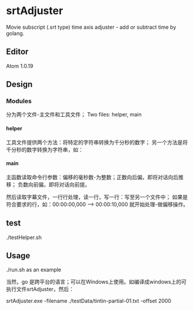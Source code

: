 # srtAdjuster
Movie subscript (.srt type) time axis adjuster - add or subtract time by golang.

## Editor
Atom 1.0.19

## Design
### Modules
分为两个文件-主文件和工具文件；
Two files:  helper, main
#### helper
工具文件提供两个方法：将特定的字符串转换为千分秒的数字；
另一个方法是将千分秒的数字转换为字符串，如：

#### main
主函数读取命令行参数：偏移的毫秒数-为整数；正数向后偏，即将对话向后推移；
负数向前偏，即将对话向前提。

然后读取字幕文件，一行行处理，读一行，写一行：写至另一个文件中；
如果是符合要求的行，如：00:00:00,000 --> 00:00:10,000
就开始处理-做偏移操作。


## test
./testHelper.sh

## Usage
./run.sh as an example

当然，go 是跨平台的语言；可以在Windows上使用。如编译成windows上的可执行文件srtAdjuster，然后：

srtAdjuster.exe -filename ./testData/tintin-partial-01.txt -offset 2000
